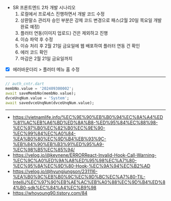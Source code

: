- SR 프론트엔드 2차 개발 시나리오
	1. 로컬에서 프로세스 진행하면서 개발 코드 수정
	2. 상환말소 관리자 승인 부분은 강제 코드 변경으로 패스(2월 20일 목요일 개발 완료 예정)
	3. 플러터 연동(이미지 업로드) 건은 제외하고 진행
	4. 이슈 파악 후 수정
	5. 이슈 처리 후 2월 21일 금요일에 웹 배포하여 플러터 연동 건 확인
	6. 에러 코드 확인
	7. 마감은 2월 21일 금요일까지
- [x] 에러바운더리 > 플러터 메뉴 홈 수정

***
```dart
// auth_cntr.dart
membNo.value = '202409300002';  
await saveMembNo(membNo.value);  
dvceUnqNum.value = 'System';  
await savedvceUnqNum(dvceUnqNum.value);
```
***

- https://vietnamlife.info/%EC%9E%90%EB%B0%94%EC%8A%A4%ED%81%AC%EB%A6%BD%ED%8A%B8-%ED%95%84%EC%88%98-%EC%97%B0%EC%82%B0%EC%9E%90-%EC%99%84%EC%A0%84-%EA%B0%80%EC%9D%B4%EB%93%9C-%EB%84%90%EB%B3%91%ED%95%A9-%EC%98%B5%EC%85%94/
- https://velog.io/@keynene/ERRORReact-Invalid-Hook-Call-Warning-%EC%9C%A0%ED%9A%A8%ED%95%98%EC%A7%80-%EC%95%8A%EC%9D%80-Hook-%EC%9A%94%EC%B2%AD
- https://velog.io/@hyungjungson/231116-%EA%B0%9C%EB%B0%9C%EC%9D%BC%EC%A7%80-TIL-IntelliJ%EC%97%90%EB%AE%AC%EB%A0%88%EC%9D%B4%ED%84%B0-sdk%EC%84%A4%EC%B9%98
- https://whoyoung90.tistory.com/84